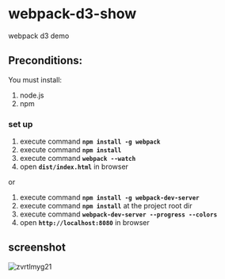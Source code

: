 # webpack-d3-show
webpack d3 demo

## Preconditions:
You must install:
1. node.js
2. npm

### set up
1. execute command **`npm install -g webpack`**
2. execute command **`npm install`**
3. execute command **`webpack --watch`**
4. open **`dist/index.html`** in browser

or

1. execute command **`npm install -g webpack-dev-server`**
2. execute command **`npm install`** at the project root dir
2. execute command **`webpack-dev-server --progress --colors`**
3. open **`http://localhost:8080`** in browser

## screenshot
![zvrtlmyg21](https://cloud.githubusercontent.com/assets/7593506/16261362/d19fe2b6-389d-11e6-8fd7-ce75ccd87f19.gif)

